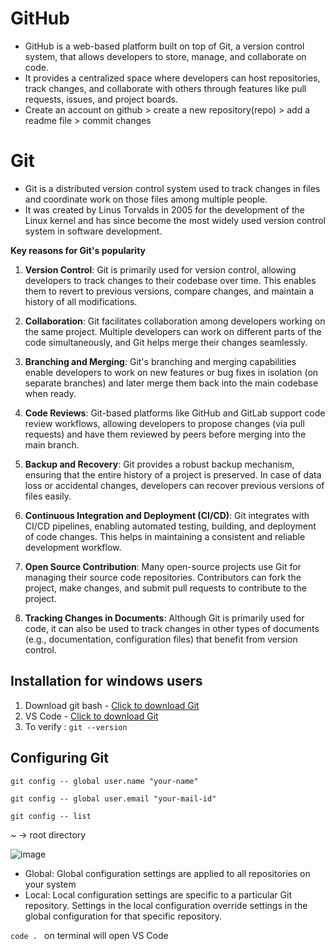 # GitHub

- GitHub is a web-based platform built on top of Git, a version control system, that allows developers to store, manage, and collaborate on code. 
- It provides a centralized space where developers can host repositories, track changes, and collaborate with others through features like pull requests, issues, and project boards.
- Create an account on github > create a new repository(repo) > add a readme file > commit changes

# Git

- Git is a distributed version control system used to track changes in files and coordinate work on those files among multiple people. 
- It was created by Linus Torvalds in 2005 for the development of the Linux kernel and has since become the most widely used version control system in software development.

**Key reasons for Git's popularity**

1. **Version Control**: Git is primarily used for version control, allowing developers to track changes to their codebase over time. This enables them to revert to previous versions, compare changes, and maintain a history of all modifications.

2. **Collaboration**: Git facilitates collaboration among developers working on the same project. Multiple developers can work on different parts of the code simultaneously, and Git helps merge their changes seamlessly.

3. **Branching and Merging**: Git's branching and merging capabilities enable developers to work on new features or bug fixes in isolation (on separate branches) and later merge them back into the main codebase when ready.

4. **Code Reviews**: Git-based platforms like GitHub and GitLab support code review workflows, allowing developers to propose changes (via pull requests) and have them reviewed by peers before merging into the main branch.

5. **Backup and Recovery**: Git provides a robust backup mechanism, ensuring that the entire history of a project is preserved. In case of data loss or accidental changes, developers can recover previous versions of files easily.

6. **Continuous Integration and Deployment (CI/CD)**: Git integrates with CI/CD pipelines, enabling automated testing, building, and deployment of code changes. This helps in maintaining a consistent and reliable development workflow.

7. **Open Source Contribution**: Many open-source projects use Git for managing their source code repositories. Contributors can fork the project, make changes, and submit pull requests to contribute to the project.

8. **Tracking Changes in Documents**: Although Git is primarily used for code, it can also be used to track changes in other types of documents (e.g., documentation, configuration files) that benefit from version control.

## Installation for windows users

1. Download git bash - [Click to download Git](https://git-scm.com/download/win)
2. VS Code - [Click to download Git](https://code.visualstudio.com/download) 
3. To verify : `git --version`
   
## Configuring Git

`git config -- global user.name "your-name"`

`git config -- global user.email "your-mail-id"`

`git config -- list`

~ → root directory

![image](https://github.com/user-attachments/assets/6a483cdb-6697-416b-897f-542addd77a1e)

- Global: Global configuration settings are applied to all repositories on your system 
- Local: Local configuration settings are specific to a particular Git repository. Settings in the local configuration override settings in the global configuration for that specific repository.

`code . ` on terminal will open VS Code
